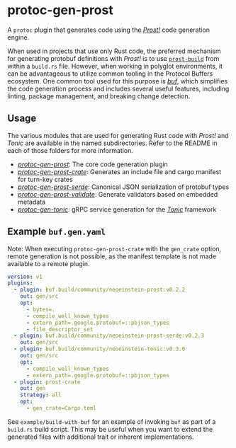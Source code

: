 # protoc-gen-prost

A `protoc` plugin that generates code using the _[Prost!]_ code generation engine.

[Prost!]: https://github.com/tokio-rs/prost

When used in projects that use only Rust code, the preferred mechanism for
generating protobuf definitions with _Prost!_ is to use [`prost-build`] from
within a `build.rs` file. However, when working in polyglot environments,
it can be advantageous to utilize common tooling in the Protocol Buffers
ecosystem. One common tool used for this purpose is _[buf]_, which simplifies
the code generation process and includes several useful features, including
linting, package management, and breaking change detection.

[`prost-build`]: https://docs.rs/prost-build
[buf]: https://buf.build

## Usage

The various modules that are used for generating Rust code with _Prost!_ and
_Tonic_ are available in the named subdirectories. Refer to the README in
each of those folders for more information.

* _[protoc-gen-prost]_: The core code generation plugin
* _[protoc-gen-prost-crate]_: Generates an include file and cargo manifest for turn-key crates
* _[protoc-gen-prost-serde]_: Canonical JSON serialization of protobuf types
* _[protoc-gen-prost-validate]_: Generate validators based on embedded metadata
* _[protoc-gen-tonic]_: gRPC service generation for the _[Tonic]_ framework

[protoc-gen-prost]: protoc-gen-prost/README.md
[protoc-gen-prost-crate]: protoc-gen-prost-crate/README.md
[protoc-gen-prost-serde]: protoc-gen-prost-serde/README.md
[protoc-gen-prost-validate]: protoc-gen-prost-validate/README.md
[protoc-gen-tonic]: protoc-gen-tonic/README.md
[Tonic]: https://github.com/hyperium/tonic

## Example `buf.gen.yaml`

Note: When executing `protoc-gen-prost-crate` with the `gen_crate` option, remote
generation is not possible, as the manifest template is not made available to a
remote plugin.

```yaml
version: v1
plugins:
  - plugin: buf.build/community/neoeinstein-prost:v0.2.2
    out: gen/src
    opt:
      - bytes=.
      - compile_well_known_types
      - extern_path=.google.protobuf=::pbjson_types
      - file_descriptor_set
  - plugin: buf.build/community/neoeinstein-prost-serde:v0.2.3
    out: gen/src
  - plugin: buf.build/community/neoeinstein-tonic:v0.3.0
    out: gen/src
    opt:
      - compile_well_known_types
      - extern_path=.google.protobuf=::pbjson_types
  - plugin: prost-crate
    out: gen
    strategy: all
    opt:
      - gen_crate=Cargo.toml
```

See `example/build-with-buf` for an example of invoking `buf` as part of a
`build.rs` build script. This may be useful when you want to extend the
generated files with additional trait or inherent implementations.
